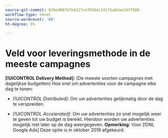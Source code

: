 ```yaml
---
source-git-commit: 029e406fbfb4217ce78364c2d1f1a6dae24ff588
workflow-type: tm+mt
source-wordcount: '68'
ht-degree: 0%

---
```

# Veld voor leveringsmethode in de meeste campagnes

**[!UICONTROL Delivery Method]:** (De meeste soorten campagnes met dagelijkse budgetten) Hoe snel om advertenties voor de campagne elke dag te tonen:

* *[!UICONTROL Distributed]:* Om uw advertenties gelijkmatig door de dag te verspreiden.

* *[!UICONTROL Accelerated]:* Om uw advertenties zo snel mogelijk weer te geven tot uw budget is bereikt. Hierdoor worden uw advertenties mogelijk niet later op de dag weergegeven. **Opmerking:** Voor [!DNL Google Ads] Deze optie is in oktober 2019 afgekeurd.
